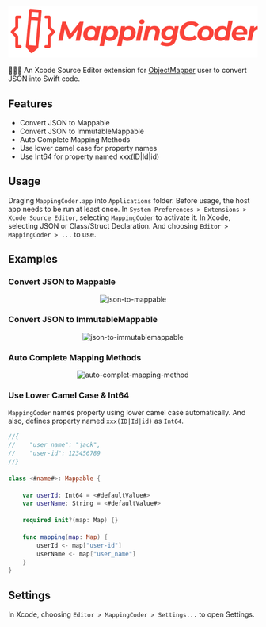 <p align="center" >
  <img src="https://github.com/wgy6055/MappingCoder/raw/master/MappingCoder_Logo.png" title="logo" float=left>
</p>

🧑🏼‍💻 An Xcode Source Editor extension for [ObjectMapper](https://github.com/tristanhimmelman/ObjectMapper) user to convert JSON into Swift code.

## Features

- Convert JSON to Mappable
- Convert JSON to ImmutableMappable
- Auto Complete Mapping Methods
- Use lower camel case for property names
- Use Int64 for property named xxx(ID|Id|id)

## Usage

Draging `MappingCoder.app` into `Applications` folder. Before usage, the host app needs to be run at least once. In `System Preferences > Extensions > Xcode Source Editor`, selecting `MappingCoder` to activate it.
In Xcode, selecting JSON or Class/Struct Declaration. And choosing `Editor > MappingCoder > ...` to use.

## Examples

### Convert JSON to Mappable

<p align="center" >
  <img src="https://github.com/wgy6055/MappingCoder/raw/master/json-to-mappable.gif" title="json-to-mappable" float=left>
</p>

### Convert JSON to ImmutableMappable

<p align="center" >
  <img src="https://github.com/wgy6055/MappingCoder/raw/master/json-to-immutablemappable.gif" title="json-to-immutablemappable" float=left>
</p>

### Auto Complete Mapping Methods

<p align="center" >
  <img src="https://github.com/wgy6055/MappingCoder/raw/master/auto-complet-mapping-method.gif" title="auto-complet-mapping-method" float=left>
</p>

### Use Lower Camel Case & Int64

`MappingCoder` names property using lower camel case automatically. And also, defines property named `xxx(ID|Id|id)` as `Int64`.

```swift
//{
//    "user_name": "jack",
//    "user-id": 123456789
//}

class <#name#>: Mappable {

    var userId: Int64 = <#defaultValue#>
    var userName: String = <#defaultValue#>

    required init?(map: Map) {}

    func mapping(map: Map) {
        userId <- map["user-id"]
        userName <- map["user_name"]
    }
}
```

## Settings

In Xcode, choosing `Editor > MappingCoder > Settings...` to open Settings.

